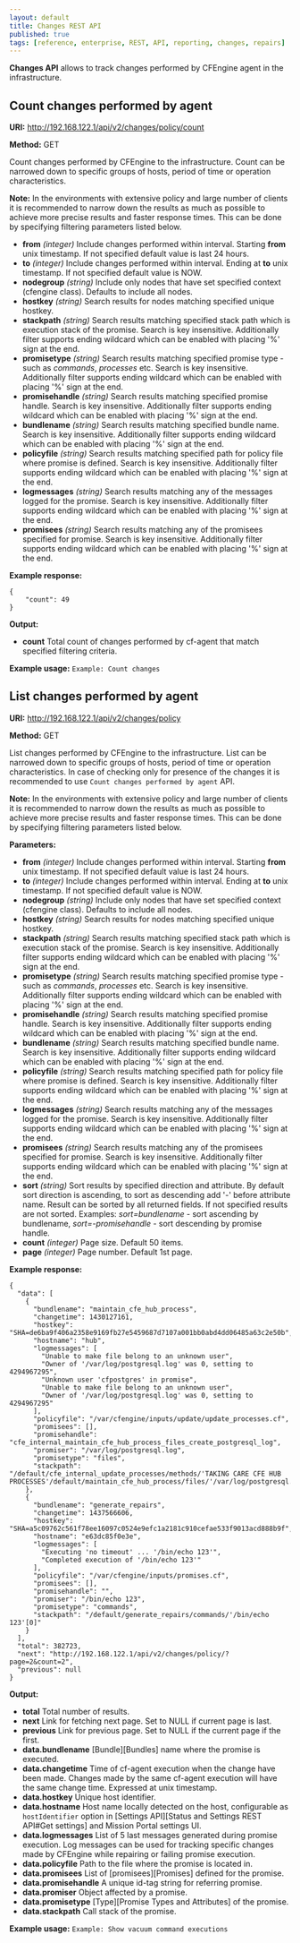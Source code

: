 ```yaml
---
layout: default
title: Changes REST API
published: true
tags: [reference, enterprise, REST, API, reporting, changes, repairs]
---
```


**Changes API** allows to track changes performed by CFEngine agent in the infrastructure.

## Count changes performed by agent

**URI:** http://192.168.122.1/api/v2/changes/policy/count

**Method:** GET

Count changes performed by CFEngine to the infrastructure. Count can be narrowed down to specific groups of hosts, period of time or operation characteristics.

**Note:** In the environments with extensive policy and large number of clients it is recommended to narrow down the results as much as possible to achieve more precise results and faster response times. This can be done by specifying filtering parameters listed below. 

* **from** *(integer)*
    Include changes performed within interval. Starting **from** unix timestamp. If not specified default value is last 24 hours.
* **to** *(integer)*
    Include changes performed within interval. Ending at **to** unix timestamp. If not specified default value is NOW.    
* **nodegroup** *(string)*
    Include only nodes that have set specified context (cfengine class). Defaults to include all nodes. 
* **hostkey** *(string)*
    Search results for nodes matching specified unique hostkey.
* **stackpath** *(string)*
    Search results matching specified stack path which is execution stack of the promise. Search is key insensitive. Additionally filter supports ending wildcard which can be enabled with placing '%' sign at the end. 
* **promisetype** *(string)*
    Search results matching specified promise type - such as *commands*, *processes* etc. Search is key insensitive. Additionally filter supports ending wildcard which can be enabled with placing '%' sign at the end. 
* **promisehandle** *(string)*
    Search results matching specified promise handle. Search is key insensitive. Additionally filter supports ending wildcard which can be enabled with placing '%' sign at the end. 
* **bundlename** *(string)*
    Search results matching specified bundle name. Search is key insensitive. Additionally filter supports ending wildcard which can be enabled with placing '%' sign at the end. 
* **policyfile** *(string)*
    Search results matching specified path for policy file where promise is defined. Search is key insensitive. Additionally filter supports ending wildcard which can be enabled with placing '%' sign at the end. 
* **logmessages** *(string)*
    Search results matching any of the messages logged for the promise. Search is key insensitive. Additionally filter supports ending wildcard which can be enabled with placing '%' sign at the end. 
* **promisees** *(string)*
    Search results matching any of the promisees specified for promise. Search is key insensitive. Additionally filter supports ending wildcard which can be enabled with placing '%' sign at the end. 

**Example response:**

```
{
    "count": 49
}
```

**Output:**

* **count**
    Total count of changes performed by cf-agent that match specified filtering criteria.

**Example usage:** `Example: Count changes`

## List changes performed by agent

**URI:** http://192.168.122.1/api/v2/changes/policy

**Method:** GET

List changes performed by CFEngine to the infrastructure. List can be narrowed down to specific groups of hosts, period of time or operation characteristics. In case of checking only for presence of the changes it is recommended to use `Count changes performed by agent` API.

**Note:** In the environments with extensive policy and large number of clients it is recommended to narrow down the results as much as possible to achieve more precise results and faster response times. This can be done by specifying filtering parameters listed below. 

**Parameters:**

* **from** *(integer)*
    Include changes performed within interval. Starting **from** unix timestamp. If not specified default value is last 24 hours.
* **to** *(integer)*
    Include changes performed within interval. Ending at **to** unix timestamp. If not specified default value is NOW.    
* **nodegroup** *(string)*
    Include only nodes that have set specified context (cfengine class). Defaults to include all nodes. 
* **hostkey** *(string)*
    Search results for nodes matching specified unique hostkey.
* **stackpath** *(string)*
    Search results matching specified stack path which is execution stack of the promise. Search is key insensitive. Additionally filter supports ending wildcard which can be enabled with placing '%' sign at the end. 
* **promisetype** *(string)*
    Search results matching specified promise type - such as *commands*, *processes* etc. Search is key insensitive. Additionally filter supports ending wildcard which can be enabled with placing '%' sign at the end. 
* **promisehandle** *(string)*
    Search results matching specified promise handle. Search is key insensitive. Additionally filter supports ending wildcard which can be enabled with placing '%' sign at the end. 
* **bundlename** *(string)*
    Search results matching specified bundle name. Search is key insensitive. Additionally filter supports ending wildcard which can be enabled with placing '%' sign at the end. 
* **policyfile** *(string)*
    Search results matching specified path for policy file where promise is defined. Search is key insensitive. Additionally filter supports ending wildcard which can be enabled with placing '%' sign at the end. 
* **logmessages** *(string)*
    Search results matching any of the messages logged for the promise. Search is key insensitive. Additionally filter supports ending wildcard which can be enabled with placing '%' sign at the end. 
* **promisees** *(string)*
    Search results matching any of the promisees specified for promise. Search is key insensitive. Additionally filter supports ending wildcard which can be enabled with placing '%' sign at the end. 
* **sort** *(string)*
    Sort results by specified direction and attribute. By default sort direction is ascending, to sort as descending add '-' before attribute name. Result can be sorted by all returned fields. If not specified results are not sorted. Examples: *sort=bundlename* - sort ascending by bundlename, *sort=-promisehandle* - sort descending by promise handle.
* **count** *(integer)*
    Page size. Default 50 items.
* **page** *(integer)*
    Page number. Default 1st page.

**Example response:**

```
{
  "data": [
    {
      "bundlename": "maintain_cfe_hub_process",
      "changetime": 1430127161,
      "hostkey": "SHA=de6ba9f406a2358e9169fb27e5459687d7107a001bb0abd4dd06485a63c2e50b",
      "hostname": "hub",
      "logmessages": [
        "Unable to make file belong to an unknown user",
        "Owner of '/var/log/postgresql.log' was 0, setting to 4294967295",
        "Unknown user 'cfpostgres' in promise",
        "Unable to make file belong to an unknown user",
        "Owner of '/var/log/postgresql.log' was 0, setting to 4294967295"
      ],
      "policyfile": "/var/cfengine/inputs/update/update_processes.cf",
      "promisees": [],
      "promisehandle": "cfe_internal_maintain_cfe_hub_process_files_create_postgresql_log",
      "promiser": "/var/log/postgresql.log",
      "promisetype": "files",
      "stackpath": "/default/cfe_internal_update_processes/methods/'TAKING CARE CFE HUB PROCESSES'/default/maintain_cfe_hub_process/files/'/var/log/postgresql.log'[0]"
    },
    {
      "bundlename": "generate_repairs",
      "changetime": 1437566606,
      "hostkey": "SHA=a5c09762c561f78ee16097c0524e9efc1a2181c910cefae533f9013acd888b9f",
      "hostname": "e63dc85f0e3e",
      "logmessages": [
        "Executing 'no timeout' ... '/bin/echo 123'",
        "Completed execution of '/bin/echo 123'"
      ],
      "policyfile": "/var/cfengine/inputs/promises.cf",
      "promisees": [],
      "promisehandle": "",
      "promiser": "/bin/echo 123",
      "promisetype": "commands",
      "stackpath": "/default/generate_repairs/commands/'/bin/echo 123'[0]"
    }
  ],
  "total": 382723,
  "next": "http://192.168.122.1/api/v2/changes/policy/?page=2&count=2",
  "previous": null
}
```

**Output:**

* **total**
    Total number of results.
* **next**
    Link for fetching next page. Set to NULL if current page is last.
* **previous**
    Link for previous page. Set to NULL if the current page if the first.
* **data.bundlename**
    [Bundle][Bundles] name where the promise is executed.
* **data.changetime**
    Time of cf-agent execution when the change have been made. Changes made by the same cf-agent execution will have the same change time. Expressed at unix timestamp.
* **data.hostkey**
    Unique host identifier.
* **data.hostname**
    Host name locally detected on the host, configurable as `hostIdentifier` option in [Settings API][Status and Settings REST API#Get settings] and Mission Portal settings UI.
* **data.logmessages**
    List of 5 last messages generated during promise execution. Log messages can be used for tracking specific changes made by CFEngine while repairing or failing promise execution.
* **data.policyfile**
    Path to the file where the promise is located in.
* **data.promisees**
    List of [promisees][Promises] defined for the promise.
* **data.promisehandle**
    A unique id-tag string for referring promise.
* **data.promiser**
    Object affected by a promise.
* **data.promisetype**
    [Type][Promise Types and Attributes] of the promise.
* **data.stackpath**
    Call stack of the promise.

**Example usage:** `Example: Show vacuum command executions`